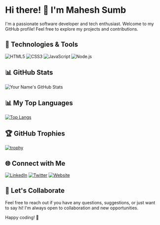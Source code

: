 # Hi there! 👋 I'm Mahesh Sumb

I'm a passionate software developer and tech enthusiast. Welcome to my GitHub profile! Feel free to explore my projects and contributions.

## 🔧 Technologies & Tools

![HTML5](https://img.shields.io/badge/HTML5-E34F26?style=flat&logo=html5&logoColor=white)
![CSS3](https://img.shields.io/badge/CSS3-1572B6?style=flat&logo=css3&logoColor=white)
![JavaScript](https://img.shields.io/badge/JavaScript-323330?style=flat&logo=javascript&logoColor=F7DF1E)
![Node.js](https://img.shields.io/badge/Node.js-43853D?style=flat&logo=node.js&logoColor=white)
## 📊 GitHub Stats

![Your Name's GitHub Stats](https://github-readme-stats.vercel.app/api?username=Maheshsumb&show_icons=true&count_private=true&hide=stars&theme=radical)
## 📊 My Top Languages
[![Top Langs](https://github-readme-stats.vercel.app/api/top-langs/?username=Maheshsumb&layout=compact&theme=radical)](https://github.com/anuraghazra/github-readme-stats)
## 🏆 GitHub Trophies
[![trophy](https://github-profile-trophy.vercel.app/?username=Maheshsumb&theme=darkhub)](https://github.com/ryo-ma/github-profile-trophy)
## 🌐 Connect with Me

[![LinkedIn](https://img.shields.io/badge/LinkedIn-0077B5?style=flat&logo=linkedin&logoColor=white)](https://www.linkedin.com/in/mahesh-sumb)
[![Twitter](https://img.shields.io/badge/Twitter-1DA1F2?style=flat&logo=twitter&logoColor=white)](https://twitter.com/MaheshSumb25275)
[![Website](https://img.shields.io/badge/Portfolio-000?style=flat&logo=react&logoColor=white)](https://yourportfolio.com)

## 🤝 Let's Collaborate

Feel free to reach out if you have any questions, suggestions, or just want to say hi! I'm always open to collaboration and new opportunities.

Happy coding! 🚀
